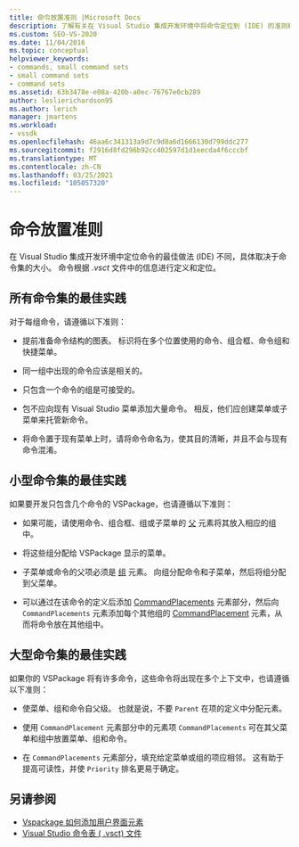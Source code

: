 ```yaml
---
title: 命令放置准则 |Microsoft Docs
description: 了解有关在 Visual Studio 集成开发环境中将命令定位到 (IDE) 的准则和最佳方案。
ms.custom: SEO-VS-2020
ms.date: 11/04/2016
ms.topic: conceptual
helpviewer_keywords:
- commands, small command sets
- small command sets
- command sets
ms.assetid: 63b3478e-e08a-420b-a0ec-76767e0cb289
author: leslierichardson95
ms.author: lerich
manager: jmartens
ms.workload:
- vssdk
ms.openlocfilehash: 46aa6c341313a9d7c9d0a6d1666130d799ddc277
ms.sourcegitcommit: f2916d8fd296b92cc402597d1d1eecda4f6cccbf
ms.translationtype: MT
ms.contentlocale: zh-CN
ms.lasthandoff: 03/25/2021
ms.locfileid: "105057320"
---
```

# <a name="command-placement-guidelines"></a>命令放置准则
在 Visual Studio 集成开发环境中定位命令的最佳做法 (IDE) 不同，具体取决于命令集的大小。 命令根据 *.vsct* 文件中的信息进行定义和定位。

## <a name="best-practices-for-all-command-sets"></a>所有命令集的最佳实践
 对于每组命令，请遵循以下准则：

- 提前准备命令结构的图表。 标识将在多个位置使用的命令、组合框、命令组和快捷菜单。

- 同一组中出现的命令应该是相关的。

- 只包含一个命令的组是可接受的。

- 包不应向现有 Visual Studio 菜单添加大量命令。 相反，他们应创建菜单或子菜单来托管新命令。

- 将命令置于现有菜单上时，请将命令命名为，使其目的清晰，并且不会与现有命令混淆。

## <a name="best-practices-for-small-command-sets"></a>小型命令集的最佳实践
 如果要开发只包含几个命令的 VSPackage，也请遵循以下准则：

- 如果可能，请使用命令、组合框、组或子菜单的 [父](../../extensibility/parent-element.md) 元素将其放入相应的组中。

- 将这些组分配给 VSPackage 显示的菜单。

- 子菜单或命令的父项必须是 [组](../../extensibility/group-element.md) 元素。 向组分配命令和子菜单，然后将组分配到父菜单。

- 可以通过在该命令的定义后添加 [CommandPlacements](../../extensibility/commandplacements-element.md) 元素部分，然后向 `CommandPlacements` 元素添加每个其他组的 [CommandPlacement](../../extensibility/commandplacement-element.md) 元素，从而将命令放在其他组中。

## <a name="best-practices-for-large-command-sets"></a>大型命令集的最佳实践
 如果你的 VSPackage 将有许多命令，这些命令将出现在多个上下文中，也请遵循以下准则：

- 使菜单、组和命令自父级。 也就是说，不要 `Parent` 在项的定义中分配元素。

- 使用 `CommandPlacement` 元素部分中的元素项 `CommandPlacements` 可在其父菜单和组中放置菜单、组和命令。

- 在 `CommandPlacements` 元素部分，填充给定菜单或组的项应相邻。 这有助于提高可读性，并使 `Priority` 排名更易于确定。

## <a name="see-also"></a>另请参阅
- [Vspackage 如何添加用户界面元素](../../extensibility/internals/how-vspackages-add-user-interface-elements.md)
- [Visual Studio 命令表 ( .vsct) 文件](../../extensibility/internals/visual-studio-command-table-dot-vsct-files.md)
